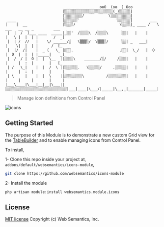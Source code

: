 ```                                             '////
                           ________________ooO__(oo  )_Ooo
                          |░░░░░░░░░░░░░░░░░░░░░░(_)░░░░░|
                          |░░░░░░░░/           \░░░░░░░░░|
 ____                     |░░░░░░'                '░░░░░░|        ___
|    |  __                |░░░░/                    \░░░░|_ ____ /   \ ___   __ __ _         ___
 |  |  /  ]___ ____  _____|_░░'  /░░░░\  /░░░░\      ░░|   |    |     |   \ |  |  | |       /  _]
 |  | /  //   |    \/ ______/░   \▒▒▒░/  \▒▒▒░/      ░░| _   ___|     |    \|  |  | |      /  [_
 |  |/  /|    |  _ (   \_ |░░░.                     .░░|  \_/   |  O  |  D  |  |  | |_____|    _]
 |  /  / |  O |  |  \__  ||░░░░\    _______/░/     /░░░|   |    |     |     |  :  |       |   [_
 | /   \_|    |  |  /  \ ||░░░░░░.   \░░░░░/     .░░░░░|   |    |     |     |  :  |       |     |
 | \     |    |  |  \    ||░░░░░░░░\          /░░░░░░░░|   |    |     |     |     |       |     |
|___\____|\___|__|__|\___||░░░░░░░░░░░░░░░░░░░░░░░░░░░░|___|____|\___/|_____|\__,_|_______|_____|

```
> Manage icon definitions from Control Panel

![icons](https://github.com/websemantics/icons-module/raw/master/docs/icons.gif "icons")

## Getting Started

The purpose of this Module is to demonstrate a new custom Grid view for the [TableBuilder](http://pyrocms.com/documentation/streams-platform/v1.1#ui/tables) and to enable managing icons from Control Panel.

To install,

1- Clone this repo inside your project at, `addons/default/websemantics/icons-module`,

```bash
git clone https://github.com/websemantics/icons-module
```

2- Install the module

```bash
php artisan module:install websemantics.module.icons
```

## License

[MIT license](http://opensource.org/licenses/mit-license.php)
Copyright (c) Web Semantics, Inc.